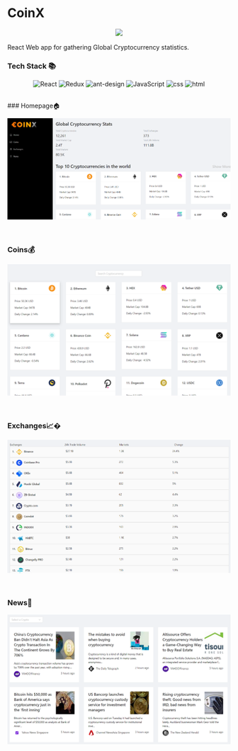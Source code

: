 # CoinX

<p align="center">
    <img src="https://i.ibb.co/pycYvpy/coinx.png" width="350" />
    <br>
 </p>
 
React Web app for gathering Global Cryptocurrency statistics.

### Tech Stack 📚
<p align="center">
     <img alt="React" src="https://img.shields.io/badge/-react-black?logo=react&style=for-the-badge">
     <img alt="Redux" src="https://img.shields.io/badge/redux-%23593d88.svg?style=for-the-badge&logo=redux&logoColor=white">
     <img alt="ant-design" src="https://img.shields.io/badge/Ant%20Design-1890FF?style=for-the-badge&logo=antdesign&logoColor=white">
     <img alt="JavaScript" src="https://img.shields.io/badge/-javascript-yellow?logo=javascript&logoColor=white&style=for-the-badge">
     <img alt="css" src="https://img.shields.io/badge/-css3-blue?logo=css3&style=for-the-badge">
     <img alt="html" src="https://img.shields.io/badge/-html5-red?logo=html5&logoColor=white&style=for-the-badge">
</p>

<br>
### Homepage🏠

![](image/README/1633458671357.png)

<br>

### Coins💰
![](image/README/1633458700648.png)

<br>


### Exchanges📈�
![](image/README/1633458731915.png)

<br>


### News📰
![](image/README/1633458752651.png)
